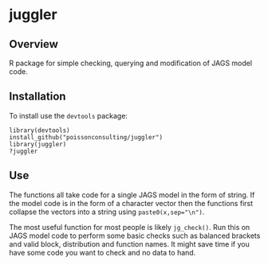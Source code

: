 # juggler

## Overview

R package for simple checking, querying and modification
of JAGS model code.

## Installation

To install use the `devtools` package:

    library(devtools)
    install_github("poissonconsulting/juggler")
    library(juggler)
    ?juggler

## Use

The functions all take code for a single JAGS model in the form of string. If the 
model code is in the form of a character vector then the functions first collapse the 
vectors into a string using `paste0(x,sep="\n")`.

The most useful function for most people is likely `jg_check()`. Run this on
JAGS model code to perform some basic checks such as balanced brackets
and valid block, distribution and function names. 
It might save time if you have some code you want to check and no data to hand.

